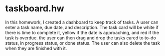 # taskboard.hw

In this homework, I created a dashboard to keep track of tasks. A user can enter a task name, due date, and description. The task card will be white if there is time to complete it, yellow if the date is approaching, and red if the task is overdue. the user can then drag and drop the tasks cared to to-do status, in progress status, or done status. The user can also delete the task when they are finished with it. 
